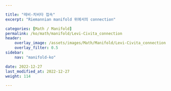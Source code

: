 ```yaml
---

title: "레비-치비타 접속"
excerpt: "Riemannian manifold 위에서의 connection"

categories: [Math / Manifold]
permalink: /ko/math/manifold/Levi-Civita_connection
header:
    overlay_image: /assets/images/Math/Manifold/Levi-Civita_connection.png
    overlay_filter: 0.5
sidebar: 
    nav: "manifold-ko"

date: 2022-12-27
last_modified_at: 2022-12-27
weight: 114

---
```



